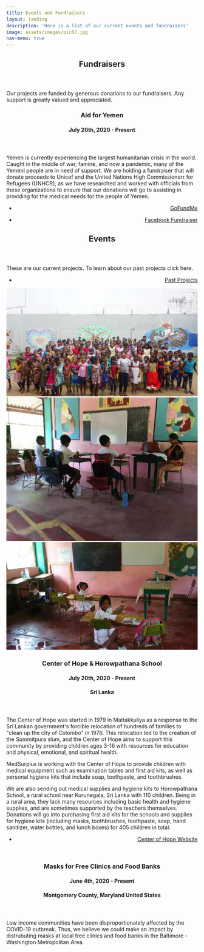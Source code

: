 ```yaml
---
title: Events and Fundraisers
layout: landing
description: 'Here is a list of our current events and fundraisers'
image: assets/images/pic07.jpg
nav-menu: true
---
```


<!-- Main -->
<div id="main">

<!-- One -->
<section id="one">
	<div class="inner">
		<header class="major">
			<h2>Fundraisers </h2>
		</header>
		<p>Our projects are funded by generous donations to our fundraisers. Any support is greatly valued and appreciated. </p>
	</div>
</section>
<section id="two" class="spotlights">
	<section>
		<div class="content">
			<div class="inner">
				<header class="major">
					<h3>Aid for Yemen</h3>
					<h4>July 20th, 2020 - Present</h4>
				</header>
				<p> Yemen is currently experiencing the largest humanitarian crisis in the world. Caught in the middle of war, famine, and now a pandemic, many of the Yemeni people are in need of support. We are holding a fundraiser that will donate proceeds to Unicef and the United Nations High Commissionerr for Refugees (UNHCR), as we have researched and worked with officials from these organizations to ensure that our donations will go to assisting in providing for the medical needs for the people of Yemen. </p>
			</div>	
			<div class="inner">
				<ul class="actions">
				<li><a href="https://www.gofundme.com/f/medsurplus-united-united-aid-for-yemen" class="button" style="float: right;">GoFundMe</a></li>
				</ul>
				<ul class="actions">
				<li><a href="https://www.facebook.com/medsurplusunited1" class="button" style="float: right;">Facebook Fundraiser</a></li>
				</ul>
			</div>
		</div>
	</section>
</section>
<section id="one">
	<div class="inner">
		<header class="major">
			<h2>Events</h2>
		</header>
		<p>These are our current projects. To learn about our past projects click here.</p>
		<ul class="actions">
		<li><a href="Past Projects.html" class="button" style="float: right;">Past Projects</a></li>
		</ul>
	</div>
</section>
<!-- Two -->
<section id="two" class="spotlights">
	<section>
		<a class="image">
			<img src="/assets/images/COH_2.JPG" alt="" data-position="top center" />
			<img src="/assets/images/Hpt_5.JPG" alt="" data-position="top center" />
			<img src="/assets/images/Hpt_2.JPG" alt="" data-position="top center" />
		</a>
		<!-- <a class="image">
			<img src="/assets/images/Hpt_2.JPG" alt="" data-position="top center" />
		</a>
		<a class="image">
			<img src="/assets/images/Hpt_5.JPG" alt="" data-position="top center" />
		</a> -->
		<div class="content">
			<div class="inner">
				<header class="major">
					<h3>Center of Hope & Horowpathana School</h3>
					<h4>July 20th, 2020 - Present</h4>
					<h4>Sri Lanka</h4>
				</header>
				<p>The Center of Hope was started in 1979 in Mattakkuliya as a response to the Sri Lankan government's forcible relocation of hundreds of families to "clean up the city of Colombo" in 1976. This relocation led to the creation of the Summitpura slum, and the Center of Hope aims to support this community by providing children ages 3-16 with resources for education and physical, emotional, and spiritual health.  </p>
				<p>MedSurplus is working with the Center of Hope to provide children with medical equipment such as examination tables and first aid kits, as well as personal hygiene kits that include soap, toothpaste, and toothbrushes.</p>
				<p>We are also sending out medical supplies and hygiene kits to Horowpathana School, a rural school near Kurunegala, Sri Lanka with 110 children. Being in a rural area, they lack many resources including basic health and hygiene supplies, and are sometimes supported by the teachers themselves. Donations will go into purchasing first aid kits for the schools and supplies for hygiene kits (including masks, toothbrushes, toothpaste, soap, hand sanitizer, water bottles, and lunch boxes) for 405 children in total.  </p>
				<ul class="actions">
				<li><a href="https://www.centerofhope.lk/" class="button" style="float: right;">Center of Hope Website</a></li>
				</ul>
			</div>
		</div>
	</section>
	<section>
		<a class="image">
			<img src="" alt="" data-position="top center" />
		</a>
		<div class="content">
			<div class="inner">
				<header class="major">
					<h3>Masks for Free Clinics and Food Banks </h3>
					<h4>June 4th, 2020 - Present</h4>
					<h4>Montgomery County,  Maryland United States</h4>
				</header>
				<p>Low income communities have been disproportionately affected by the COVID-19 outbreak. Thus, we believe we could make an impact by distrubuting masks at local free clinics and food banks in the Baltimore - Washington Metropolitan Area. </p>
				<!--<ul class="actions">
					<li><a class="button">Learn more</a></li>
				</ul>-->
			</div>
		</div>
	</section>
</section>

</div>
